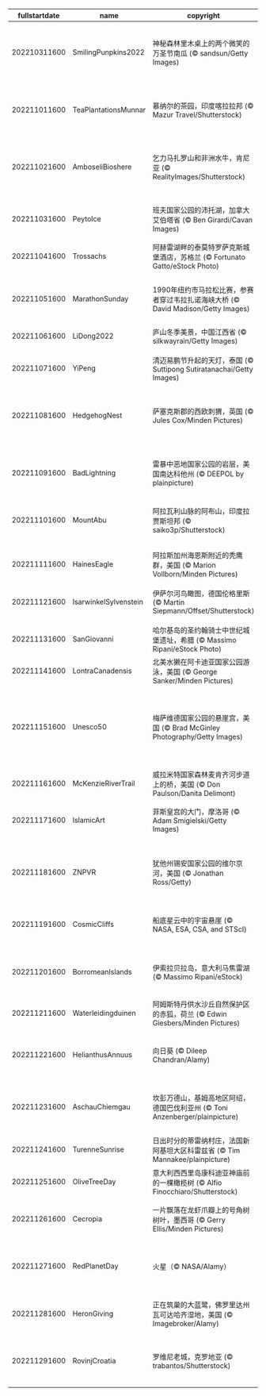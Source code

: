 |fullstartdate|name|copyright|title|image|
|--|--|--|--|--|
202210311600|SmilingPunpkins2022|神秘森林里木桌上的两个微笑的万圣节南瓜 (© sandsun/Getty Images)|来一盏微笑的南瓜灯吗？|![](/zh-CN/2022/11/202210311600SmilingPunpkins2022.jpg)|
202211011600|TeaPlantationsMunnar|慕纳尔的茶园，印度喀拉拉邦 (© Mazur Travel/Shutterstock)|您喝的茶可能来自这里|![](/zh-CN/2022/11/202211011600TeaPlantationsMunnar.jpg)|
202211021600|AmboseliBioshere|乞力马扎罗山和非洲水牛，肯尼亚 (© RealityImages/Shutterstock)|一个关于可持续发展的实验|![](/zh-CN/2022/11/202211021600AmboseliBioshere.jpg)|
202211031600|PeytoIce|班夫国家公园的沛托湖，加拿大艾伯塔省 (© Ben Girardi/Cavan Images)|落基山上碧玉腰带|![](/zh-CN/2022/11/202211031600PeytoIce.jpg)|
202211041600|Trossachs|阿赫雷湖畔的泰莫特罗萨克斯城堡酒店，苏格兰 (© Fortunato Gatto/eStock Photo)|重温往日辉煌|![](/zh-CN/2022/11/202211041600Trossachs.jpg)|
202211051600|MarathonSunday|1990年纽约市马拉松比赛，参赛者穿过韦拉扎诺海峡大桥 (© David Madison/Getty Images)|跑过纽约五个行政区|![](/zh-CN/2022/11/202211051600MarathonSunday.jpg)|
202211061600|LiDong2022|庐山冬季美景，中国江西省 (© silkwayrain/Getty Images)|冬天来了|![](/zh-CN/2022/11/202211061600LiDong2022.jpg)|
202211071600|YiPeng|清迈易鹏节升起的天灯，泰国 (© Suttipong Sutiratanachai/Getty Images)|祝福和祈愿的日子|![](/zh-CN/2022/11/202211071600YiPeng.jpg)|
202211081600|HedgehogNest|萨塞克斯郡的西欧刺猬，英国 (© Jules Cox/Minden Pictures)|可以观赏，请勿触碰|![](/zh-CN/2022/11/202211081600HedgehogNest.jpg)|
202211091600|BadLightning|雷暴中恶地国家公园的岩层，美国南达科他州 (© DEEPOL by plainpicture)|恶地国家公园的一场闪电？|![](/zh-CN/2022/11/202211091600BadLightning.jpg)|
202211101600|MountAbu|阿拉瓦利山脉的阿布山，印度拉贾斯坦邦 (© saiko3p/Shutterstock)|沙漠中的绿洲|![](/zh-CN/2022/11/202211101600MountAbu.jpg)|
||||![](/zh-CN/2022/11/.jpg)|
202211111600|HainesEagle|阿拉斯加州海恩斯附近的秃鹰群，美国 (© Marion Vollborn/Minden Pictures)|秃鹰的集会|![](/zh-CN/2022/11/202211111600HainesEagle.jpg)|
202211121600|IsarwinkelSylvenstein|伊萨尔河鸟瞰图，德国伦格里斯 (© Martin Siepmann/Offset/Shutterstock)|美丽清澈的河流|![](/zh-CN/2022/11/202211121600IsarwinkelSylvenstein.jpg)|
202211131600|SanGiovanni|哈尔基岛的圣约翰骑士中世纪城堡遗址，希腊 (© Massimo Ripani/eStock Photo)|爱琴海之巅|![](/zh-CN/2022/11/202211131600SanGiovanni.jpg)|
202211141600|LontraCanadensis|北美水獭在阿卡迪亚国家公园游泳，美国 (© George Sanker/Minden Pictures)|北美水獭|![](/zh-CN/2022/11/202211141600LontraCanadensis.jpg)|
202211151600|Unesco50|梅萨维德国家公园的悬崖宫，美国 (© Brad McGinley Photography/Getty Images)|《保护世界文化和自然遗产公约》|![](/zh-CN/2022/11/202211151600Unesco50.jpg)|
202211161600|McKenzieRiverTrail|威拉米特国家森林麦肯齐河步道上的桥，美国 (© Don Paulson/Danita Delimont)|徒步旅行|![](/zh-CN/2022/11/202211161600McKenzieRiverTrail.jpg)|
202211171600|IslamicArt|菲斯皇宫的大门，摩洛哥 (© Adam Smigielski/Getty Images)|通往皇宫的大门|![](/zh-CN/2022/11/202211171600IslamicArt.jpg)|
202211181600|ZNPVR|犹他州锡安国家公园的维尔京河，美国 (© Jonathan Ross/Getty)|历经百年的锡安国家公园|![](/zh-CN/2022/11/202211181600ZNPVR.jpg)|
202211191600|CosmicCliffs|船底星云中的宇宙悬崖 (© NASA, ESA, CSA, and STScI)|深空中的金色悬崖|![](/zh-CN/2022/11/202211191600CosmicCliffs.jpg)|
202211201600|BorromeanIslands|伊索拉贝拉岛，意大利马焦雷湖 (© Massimo Ripani/eStock)|令人陶醉的海岛花园|![](/zh-CN/2022/11/202211201600BorromeanIslands.jpg)|
202211211600|Waterleidingduinen|阿姆斯特丹供水沙丘自然保护区的赤狐，荷兰 (© Edwin Giesbers/Minden Pictures)|赤狐|![](/zh-CN/2022/11/202211211600Waterleidingduinen.jpg)|
202211221600|HelianthusAnnuus|向日葵 (© Dileep Chandran/Alamy)|自然、艺术和数学|![](/zh-CN/2022/11/202211221600HelianthusAnnuus.jpg)|
202211231600|AschauChiemgau|坎彭万德山，基姆高地区阿绍，德国巴伐利亚州 (© Toni Anzenberger/plainpicture)|令人惊叹的山顶美景|![](/zh-CN/2022/11/202211231600AschauChiemgau.jpg)|
202211241600|TurenneSunrise|日出时分的蒂雷纳村庄，法国新阿基坦大区科雷兹省 (© Tim Mannakee/plainpicture)|科雷兹的宝石|![](/zh-CN/2022/11/202211241600TurenneSunrise.jpg)|
202211251600|OliveTreeDay|意大利西西里岛康科迪亚神庙前的一棵橄榄树 (© Alfio Finocchiaro/Shutterstock)|和平的象征|![](/zh-CN/2022/11/202211251600OliveTreeDay.jpg)|
202211261600|Cecropia|一片飘落在龙虾爪瓣上的号角树树叶，墨西哥 (© Gerry Ellis/Minden Pictures)|不可思议的树叶|![](/zh-CN/2022/11/202211261600Cecropia.jpg)|
202211271600|RedPlanetDay|火星（© NASA/Alamy）|太阳系的第四颗行星|![](/zh-CN/2022/11/202211271600RedPlanetDay.jpg)|
202211281600|HeronGiving|正在筑巢的大蓝鹭，佛罗里达州瓦可达哈齐湿地，美国 (© Imagebroker/Alamy)|付出和给予的一天|![](/zh-CN/2022/11/202211281600HeronGiving.jpg)|
202211291600|RovinjCroatia|罗维尼老城，克罗地亚 (© trabantos/Shutterstock)|亚得里亚海边的明珠|![](/zh-CN/2022/11/202211291600RovinjCroatia.jpg)|

